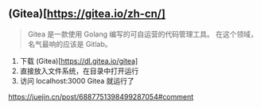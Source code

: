 ## (Gitea)[https://gitea.io/zh-cn/]

> Gitea 是一款使用 Golang 编写的可自运营的代码管理工具。 在这个领域，名气最响的应该是 Gitlab。

1. 下载 (Gitea)[https://dl.gitea.io/gitea]
2. 直接放入文件系统，在目录中打开运行
3. 访问 localhost:3000 Gitea 就运行了

https://juejin.cn/post/6887751398499287054#comment
